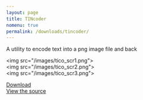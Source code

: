 ```yaml
---
layout: page
title: TINcoder
nomenu: true
permalink: /downloads/tincoder/
---
```

A utility to encode text into a png image file and back

<img src="/images/tico_scr1.png"\>  
<img src="/images/tico_scr2.png"\>  
<img src="/images/tico_scr3.png"\>  

[Download](/downloads/tincoder/tincoder.exe)  
[View the source](https://github.com/craftxbox/TINcoder/)
